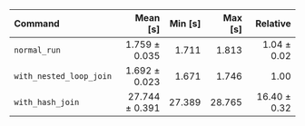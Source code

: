 | Command | Mean [s] | Min [s] | Max [s] | Relative |
|:---|---:|---:|---:|---:|
| `normal_run` | 1.759 ± 0.035 | 1.711 | 1.813 | 1.04 ± 0.02 |
| `with_nested_loop_join` | 1.692 ± 0.023 | 1.671 | 1.746 | 1.00 |
| `with_hash_join` | 27.744 ± 0.391 | 27.389 | 28.765 | 16.40 ± 0.32 |
